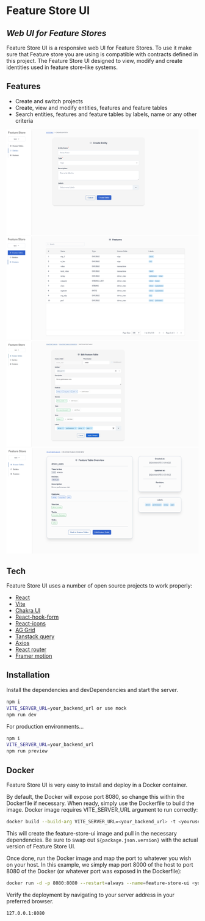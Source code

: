 # Feature Store UI

## _Web UI for Feature Stores_

Feature Store UI is a responsive web UI for Feature Stores. To use it make sure that Feature store you are using is
compatible with contracts defined in this project.
The Feature Store UI designed to view, modify and create identities used in feature store-like systems.

## Features

- Create and switch projects
- Create, view and modify entities, features and feature tables
- Search entities, features and feature tables by labels, name or any other criteria

![Sample UI](samples/createEntity.png)
![Sample UI](samples/features.png)
![Sample UI](samples/edit_ft.jpg)
![Sample UI](samples/FeatureTableOverview.png)

## Tech

Feature Store UI uses a number of open source projects to work properly:

- [React](http://react.dev)
- [Vite](https://vitejs.dev/)
- [Chakra UI](https://chakra-ui.com/)
- [React-hook-form](https://react-hook-form.com/)
- [React-icons](https://react-icons-v2.vercel.app/)
- [AG Grid](https://ag-grid.com/)
- [Tanstack query](https://tanstack.com/query/latest)
- [Axios](https://axios-http.com/ru/docs/intro)
- [React router](https://reactrouter.com/en/main)
- [Framer motion](https://www.framer.com/motion/)

## Installation

Install the dependencies and devDependencies and start the server.

```sh
npm i
VITE_SERVER_URL=your_backend_url or use mock
npm run dev
```

For production environments...

```sh
npm i
VITE_SERVER_URL=your_backend_url
npm run preview
```

## Docker

Feature Store UI is very easy to install and deploy in a Docker container.

By default, the Docker will expose port 8080, so change this within the
Dockerfile if necessary. When ready, simply use the Dockerfile to
build the image. Docker image requires VITE_SERVER_URL argument to run correctly:

```sh
docker build --build-arg VITE_SERVER_URL=<your_backend_url> -t <youruser>/feature-store-ui:${package.json.version} .
```

This will create the feature-store-ui image and pull in the necessary dependencies.
Be sure to swap out `${package.json.version}` with the actual version of Feature Store UI.

Once done, run the Docker image and map the port to whatever you wish on
your host. In this example, we simply map port 8000 of the host to
port 8080 of the Docker (or whatever port was exposed in the Dockerfile):

```sh
docker run -d -p 8080:8080 --restart=always --name=feature-store-ui <youruser>/feature-store-ui:${package.json.version}
```

Verify the deployment by navigating to your server address in your preferred browser.

```sh
127.0.0.1:8080
```

